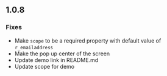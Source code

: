 ## 1.0.8

### Fixes
- Make `scope` to be a required property with default value of `r_emailaddress`
- Make the pop up center of the screen
- Update demo link in README.md
- Update scope for demo
